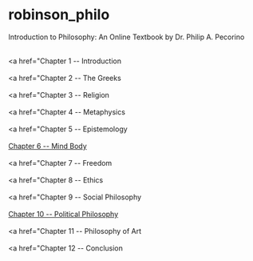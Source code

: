# robinson_philo
<p>Introduction to Philosophy: An Online Textbook by Dr. Philip A. Pecorino</p>

<br><a href="Chapter 1 -- Introduction</a></br>
<br><a href="Chapter 2 -- The Greeks</a></br>
<br><a href="Chapter 3 -- Religion </a></br>
<br><a href="Chapter 4 -- Metaphysics </a></br>
<br><a href="Chapter 5 -- Epistemology</a></br>
<br><a href="https://robinson-philo.github.io/Chapter-6-Mind-Body/Chapter%206%20Mind-Body/OVERVIEW.htm">Chapter 6 -- Mind Body </a></br>
<br><a href="Chapter 7 -- Freedom </a></br>
<br><a href="Chapter 8 -- Ethics </a></br>
<br><a href="Chapter 9 -- Social Philosophy</a></br>
<br><a href="https://robinson-philo.github.io/Chapter-10-Political-Philosophy/Chapter%2010%20Political%20Philosophy/Political_Philosophy.htm">Chapter 10 -- Political Philosophy</a></br>
<br><a href="Chapter 11 -- Philosophy of Art</a></br>
<br><a href="Chapter 12 -- Conclusion</a></br>
